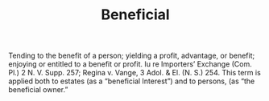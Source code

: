 ---
title: Beneficial
permalink: "/definitions/beneficial.html"
body: Tending to the benefit of a person; yielding a profit, advantage, or benefit;
  enjoying or entitled to a benefit or profit. Iu re Importers’ Exchange (Com. Pl.)
  2 N. V. Supp. 257; Regina v. Vange, 3 Adol. & El. (N. S.) 254. This term is applied
  both to estates (as a “beneficial Interest”) and to persons, (as “the beneficial
  owner.”
published_at: '2018-07-07'
layout: post
---